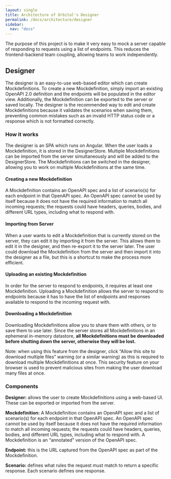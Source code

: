 ```yaml
---
layout: single
title: Architecture of Orbital's Designer
permalink: /docs/architecture/designer
sidebar:
  nav: "docs"
---
```


The purpose of this project is to make it very easy to mock a server capable of responding to requests using a list of endpoints. This reduces the frontend-backend team coupling, allowing teams to work independently.

Designer
--------

The designer is an easy-to-use web-based editor which can create Mockdefinitions. To create a new Mockdefinition, simply import an existing OpenAPI 2.0 definition and the endpoints will be populated in the editor view. Additionally, the Mockdefinition can be exported to the server or saved locally. The designer is the recommended way to edit and create Mockdefinitions because it validates the scenarios when saving them, preventing common mistakes such as an invalid HTTP status code or a response which is not formatted correctly.

### How it works

The designer is an SPA which runs on Angular. When the user loads a Mockdefinition, it is stored in the DesignerStore. Multiple Mockdefinitions can be imported from the server simultaneously and will be added to the DesignerStore. The Mockdefinitions can be switched in the designer, allowing you to work on multiple Mockdefinitions at the same time.

#### Creating a new Mockdefinition

A Mockdefinition contains an OpenAPI spec and a list of scenario(s) for each endpoint in that OpenAPI spec. An OpenAPI spec cannot be used by itself because it does not have the required information to match all incoming requests; the requests could have headers, queries, bodies, and different URL types, including what to respond with.

#### Importing from Server

When a user wants to edit a Mockdefinition that is currently stored on the server, they can edit it by importing it from the server. This allows them to edit it in the designer, and then re-export it to the server later. The user could download the Mockdefinition from the server and then import it into the designer as a file, but this is a shortcut to make the process more efficient.

#### Uploading an existing Mockdefinition

In order for the server to respond to endpoints, it requires at least one Mockdefinition. Uploading a Mockdefinition allows the server to respond to endpoints because it has to have the list of endpoints and responses available to respond to the incoming request with.

#### Downloading a Mockdefinition

Downloading Mockdefinitions allow you to share them with others, or to save them to use later. Since the server stores all Mockdefinitions in an ephemeral in-memory datastore, **all Mockdefinitions must be downloaded before shutting down the server, otherwise they will be lost.**

Note: when using this feature from the designer, click “Allow this site to download multiple files” warning (or a similar warning) as this is required to download multiple Mockdefinitions at once. This security feature on your browser is used to prevent malicious sites from making the user download many files at once.

### Components

**Designer:** allows the user to create Mockdefinitions using a web-based UI. These can be exported or imported from the server.

**Mockdefinition:** A Mockdefinition contains an OpenAPI spec and a list of scenario(s) for each endpoint in that OpenAPI spec. An OpenAPI spec cannot be used by itself because it does not have the required information to match all incoming requests; the requests could have headers, queries, bodies, and different URL types, including what to respond with. A Mockdefinition is an “annotated” version of the OpenAPI spec.

**Endpoint:** this is the URL captured from the OpenAPI spec as part of the Mockdefinition.

**Scenario:** defines what rules the request must match to return a specific response. Each scenario defines one response.
